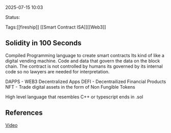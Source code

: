 2025-07-15 10:03

Status:

Tags:[[fireship]] [[Smart Contract ISA]][[Web3]]

## Solidity in 100 Seconds
Compiled Programming language to create smart contracts
Its kind of like a digital vending machine. Code and data that govern the data on the block chain. 
The contract is not controlled by humans its governed by its internal code so no lawyers are needed for interpretation.

DAPPS - WEB3 Decentralized Apps
DEFI - Decentrailized Financial Products
NFT - Trade digital assets in the form of Non Fungible Tokens

High level language that resembles C++ or typescript
ends in .sol


## References 
[Video](https://www.youtube.com/watch?v=kdvVwGrV7ec)